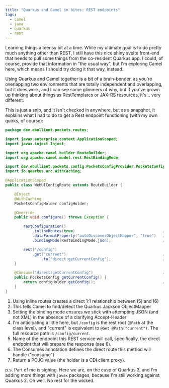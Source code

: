 ```yaml
---
title: "Quarkus and Camel in bites: REST endpoints"
tags:
  - camel
  - java
  - quarkus
  - rest
---
```


Learning things a teensy bit at a time. While my ultimate goal is to do pretty much anything other than REST, I still have this nice shiny svelte front-end that needs to pull some things from the co-resident Quarkus app. I could, of course, provide that information in "the usual way", but I'm exploring Camel here, which means I should try doing it that way, instead.

Using Quarkus and Camel together is a bit of a brain-bender, as you're overlapping two environments that are totally independent and overlapping, but it does work, and I can see some glimmers of why, but if you've grown up thinking about things as RestTemplates or JAX-RS resources, it's... very different.

<!--more-->


This is just a snip, and it isn't checked in anywhere, but as a snapshot, it explains what I had to do to get a Rest endpoint functioning (with my own quirks, of course):


```java
package dev.ebullient.pockets.routes;

import javax.enterprise.context.ApplicationScoped;
import javax.inject.Inject;

import org.apache.camel.builder.RouteBuilder;
import org.apache.camel.model.rest.RestBindingMode;

import dev.ebullient.pockets.config.PocketsConfigProvider.PocketsConfigHolder;
import io.quarkus.arc.WithCaching;

@ApplicationScoped
public class WebUIConfigRoute extends RouteBuilder {

    @Inject
    @WithCaching
    PocketsConfigHolder configHolder;

    @Override
    public void configure() throws Exception {

        restConfiguration()
            .inlineRoutes(true)                                       // 1
            .dataFormatProperty("autoDiscoverObjectMapper", "true")   // 2
            .bindingMode(RestBindingMode.json);                       // 3

        rest("/config")
            .get("current")                                           // 4
                .to("direct:getCurrentConfig");                       // 5
    }

    @Consume("direct:getCurrentConfig")                               // 6
    public PocketsConfig getCurrentConfig() {
        return configHolder.getConfig();                              // 7
    }
}
```

1. Using inline routes creates a direct 1:1 relationship between (5) and (6)
2. This tells Camel to find/detect the Quarkus Jackson ObjectMapper
3. Setting the binding mode ensures we stick with attempting JSON (and not XML) in the absence of a clarifying Accept-Header
4. I'm anticipating a little here, but `/config` is the rest root (`@Path` at the class level), and "current" is equivalent to `@Get @Path("current")`. The full resource path is `/config/current`.
5. Name of the endpoint this REST service will call, specifically, the direct endpoint that will prepare the response (see 6).
6. The Consumes annotation defines the direct route this method will handle ("consume")
7. Return a POJO value (the holder is a CDI client proxy).


p.s. Part of me is sighing. Here we are, on the cusp of Quarkus 3, and I'm adding more things with `javax` packages, because I'm still working against Quarkus 2. Oh well. No rest for the wicked.

